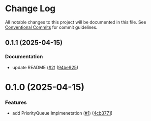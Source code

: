 # Change Log

All notable changes to this project will be documented in this file.
See [Conventional Commits](https://conventionalcommits.org) for commit guidelines.

<a name="0.1.1"></a>
## 0.1.1 (2025-04-15)


### Documentation

* update README ([#2](https://github.com/Himenon/priority-queue/issues/2)) ([94be925](https://github.com/Himenon/priority-queue/commit/94be925))





<a name="0.1.0"></a>
# 0.1.0 (2025-04-15)


### Features

* add PriorityQueue Implmenetation ([#1](https://github.com/Himenon/priority-queue/issues/1)) ([4cb3771](https://github.com/Himenon/priority-queue/commit/4cb3771))
